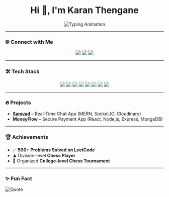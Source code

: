 <h1 align="center">Hi 👋, I'm Karan Thengane</h1>

<p align="center">
  <img src="https://readme-typing-svg.herokuapp.com?font=Fira+Code&size=22&duration=3000&pause=1000&color=1DA1F2&center=true&vCenter=true&width=550&lines=Computer+Science+Student;MERN+Stack+Developer;DSA+Enthusiast;Open+to+Opportunities" alt="Typing Animation" />
</p>

---

### 🌐 Connect with Me  
<p align="center">
  <a href="mailto:karanthengane23@gmail.com"><img src="https://img.shields.io/badge/Email-D14836?style=for-the-badge&logo=gmail&logoColor=white"/></a>
  <a href="https://www.linkedin.com/in/karanthengane"><img src="https://img.shields.io/badge/LinkedIn-0077B5?style=for-the-badge&logo=linkedin&logoColor=white"/></a>
  <a href="https://leetcode.com/u/karanthengane404"><img src="https://img.shields.io/badge/LeetCode-FFA116?style=for-the-badge&logo=leetcode&logoColor=white"/></a>
</p>

---

### 🛠️ Tech Stack  
<p align="center">
  <img src="https://img.shields.io/badge/C++-00599C?style=for-the-badge&logo=cplusplus&logoColor=white"/>
  <img src="https://img.shields.io/badge/Java-007396?style=for-the-badge&logo=java&logoColor=white"/>
  <img src="https://img.shields.io/badge/HTML5-E34F26?style=for-the-badge&logo=html5&logoColor=white"/>
  <img src="https://img.shields.io/badge/CSS3-1572B6?style=for-the-badge&logo=css3&logoColor=white"/>
  <img src="https://img.shields.io/badge/React-20232A?style=for-the-badge&logo=react&logoColor=61DAFB"/>
  <img src="https://img.shields.io/badge/Node.js-43853D?style=for-the-badge&logo=node.js&logoColor=white"/>
  <img src="https://img.shields.io/badge/MongoDB-4EA94B?style=for-the-badge&logo=mongodb&logoColor=white"/>
  <img src="https://img.shields.io/badge/SQL-4479A1?style=for-the-badge&logo=postgresql&logoColor=white"/>
</p>

---

### 🔥 Projects  
- **[Samvad](https://samvad1-frontend.onrender.com)** – Real-Time Chat App (MERN, Socket.IO, Cloudinary)  
- **MoneyFlow** – Secure Payment App (React, Node.js, Express, MongoDB)  

---

### 🏆 Achievements  
- ✅ **500+ Problems Solved on LeetCode**  
- ♟ Division-level **Chess Player**  
- 📌 Organized **College-level Chess Tournament**  

---

### ✨ Fun Fact  
![Quote](https://quotes-github-readme.vercel.app/api?type=vertical&theme=tokyonight&no-cache=${Math.random()})

